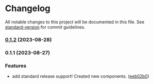 # Changelog

All notable changes to this project will be documented in this file. See [standard-version](https://github.com/conventional-changelog/standard-version) for commit guidelines.

### [0.1.2](https://github.com/Spytex/cat-app/compare/v0.1.1...v0.1.2) (2023-08-28)

### 0.1.1 (2023-08-27)


### Features

* add standard release support! Created new components. ([eeb02b0](https://github.com/Spytex/cat-app/commit/eeb02b0d0411f86ba7c8dfe7f7a4dfd7f0a468f5))

